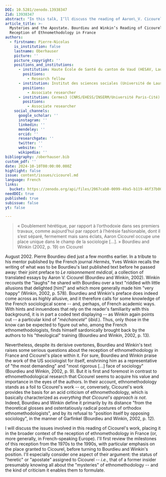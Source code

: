 ```yaml
---
DOI: 10.5281/zenodo.13938347
Zid: 13938347
abstract: "In this talk, I’ll discuss the reading of Aaron\_V. Cicourel’s work set forth by Pierre Bourdieu and Yves Winkin in the early 2000s, placing it in the broader context of the reception of ethnomethodology in France. I’ll first review the milestones of this reception from the 1970s to the 1990s, with particular emphasis on the place granted to Cicourel, before turning to Bourdieu and Winkin’s position."
article_title: >-
  Mysteries and the Apostate. Bourdieu and Winkin’s Reading of Cicourel and the
  Reception of Ethnomethodology in France
authors:
  - firstname: Pierre-Nicolas
    is_institution: false
    lastname: Oberhauser
    picture: ''
    picture_copyright: ''
    positions_and_institutions:
      - institution: Haute École de Santé du canton de Vaud (HESAV, Lausanne)
        positions:
          - Research fellow
      - institution: Institut des sciences sociales (Université de Lausanne)
        positions:
          - Associate researcher
      - institution: Cermes3 (CNRS/EHESS/INSERM/Université Paris-Cité)
        positions:
          - Associate researcher
    social_channels:
      google_scholar: ''
      instagram: ''
      linkedin: ''
      mendeley: ''
      orcid: ''
      researchgate: ''
      twitter: ''
      website: ''
      wikipedia: ''
bibliography: /oberhauser.bib
custom_pdf: ''
date: 2024-10-10T00:00:00.000Z
highlight: false
issue: content/issues/cicourel.md
language: French
links:
  bucket: https://zenodo.org/api/files/2067cab0-0099-49a5-b119-46f37b005806
needDOI: true
published: true
subissue: false
yt: false

---
```



> « Doublement hérétique, par rapport à l’orthodoxie dans ses premiers travaux, comme aujourd’hui par rapport à l’hérésie fashionable, dont il s’est séparé, fermement mais sans éclats, Aaron Cicourel occupe une place unique dans le champ de la sociologie […]. »
>Bourdieu and Winkin (2002, p. 19) on Cicourel

August 2002. Pierre Bourdieu died just a few months earlier. In a tribute to his mentor published by the French journal *Hermès*, Yves Winkin recalls the writing of what was to be Bourdieu's last published text before he passed away: their joint preface to *Le raisonnement médical*, a collection of translated essays by Aaron V. Cicourel (Bourdieu and Winkin, 2002). Winkin recounts the "laughs" he shared with Bourdieu over a text "riddled with little allusions that delighted \[him\]" and which more generally made him "very happy" (Winkin, 2002, p. 578). Bourdieu and Winkin's preface does indeed come across as highly allusive, and it therefore calls for some knowledge of the French sociological scene -- and, perhaps, of French academic ways. With hints and innuendoes that rely on the reader's familiarity with this background, it is in part a coded text displaying -- as Winkin again points out -- a particular kind of "*méchanceté*" (*ibid*.). Thus, only those in the know can be expected to figure out who, among the French ethnomethodologists, finds himself sardonically brought back by the authors to his "theological" training (Bourdieu and Winkin, 2002, p. 13).

Nevertheless, despite its derisive overtones, Bourdieu and Winkin's text raises some serious questions about the reception of ethnomethodology in France and Cicourel's place within it. For sure, Bourdieu and Winkin praise the work of the US sociologist for itself, enshrining him as a representative of "the most demanding" and "most rigorous \[...\] face of sociology" (Bourdieu and Winkin, 2002, p. 9). But it is first and foremost in contrast to ethnomethodological research that Cicourel seems to acquire his value and importance in the eyes of the authors. In their account, ethnomethodology stands as a foil to Cicourel's work -- or, conversely, Cicourel's work provides the basis for an acid criticism of ethnomethodology, which is basically characterized as *everything that Cicourel's approach is not*. Indeed, Bourdieu and Winkin define it primarily by its distance "from the theoretical glosses and ostentatiously radical postures of orthodox ethnomethodologists", and by its refusal to "position itself by opposing sociology", in the manner of Garfinkel (Bourdieu and Winkin, 2002, p. 12).

I will discuss the issues involved in this reading of Cicourel's work, placing it in the broader context of the reception of ethnomethodology in France (or, more generally, in French-speaking Europe). I'll first review the milestones of this reception from the 1970s to the 1990s, with particular emphasis on the place granted to Cicourel, before turning to Bourdieu and Winkin's position. I'll especially consider one aspect of their argument: the status of "heretic" or "apostate" assigned to Cicourel -- *i.e.*, that of a former insider presumably knowing all about the "mysteries" of ethnomethodology -- and the kind of criticism it enables them to formulate.